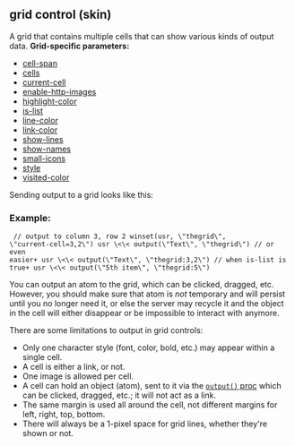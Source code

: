 ## grid control (skin)


A grid that contains multiple cells that can show various kinds
of output data.
**Grid-specific parameters:**
+   [cell-span](/ref/%7Bskin%7D/param/cell-span.md) 
+   [cells](/ref/%7Bskin%7D/param/cells.md) 
+   [current-cell](/ref/%7Bskin%7D/param/current-cell.md) 
+   [enable-http-images](/ref/%7Bskin%7D/param/enable-http-images.md) 
+   [highlight-color](/ref/%7Bskin%7D/param/highlight-color.md) 
+   [is-list](/ref/%7Bskin%7D/param/is-list.md) 
+   [line-color](/ref/%7Bskin%7D/param/line-color.md) 
+   [link-color](/ref/%7Bskin%7D/param/link-color.md) 
+   [show-lines](/ref/%7Bskin%7D/param/show-lines.md) 
+   [show-names](/ref/%7Bskin%7D/param/show-names.md) 
+   [small-icons](/ref/%7Bskin%7D/param/small-icons.md) 
+   [style](/ref/%7Bskin%7D/param/style.md) 
+   [visited-color](/ref/%7Bskin%7D/param/visited-color.md) 


Sending output to a grid looks like this:
### Example:

```
 // output to column 3, row 2 winset(usr, \"thegrid\",
\"current-cell=3,2\") usr \<\< output(\"Text\", \"thegrid\") // or even
easier+ usr \<\< output(\"Text\", \"thegrid:3,2\") // when is-list is
true+ usr \<\< output(\"5th item\", \"thegrid:5\") 
```



You can output an atom to the grid, which can be clicked,
dragged, etc. However, you should make sure that atom is *not* temporary
and will persist until you no longer need it, or else the server may
recycle it and the object in the cell will either disappear or be
impossible to interact with anymore. 

There are some limitations
to output in grid controls:
-   Only one character style (font, color, bold, etc.) may appear within
    a single cell.
-   A cell is either a link, or not.
-   One image is allowed per cell.
-   A cell can hold an object (atom), sent to it via the [`output()`
    proc](/ref/proc/output.md)  which can be clicked, dragged, etc.; it will
    not act as a link.
-   The same margin is used all around the cell, not different margins
    for left, right, top, bottom.
-   There will always be a 1-pixel space for grid lines, whether
    they\'re shown or not.